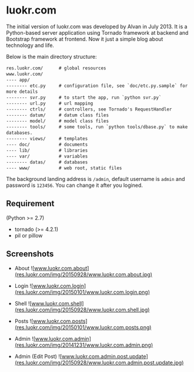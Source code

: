 luokr.com
=========

The initial version of luokr.com was developed by Alvan in July 2013. It is a Python-based server application using Tornado framework at backend and Bootstrap framework at frontend.
Now it just a simple blog about technology and life.


Below is the main directory structure:

    res.luokr.com/      # global resources
    www.luokr.com/
    ---- app/
    -------- etc.py     # configuration file, see `doc/etc.py.sample` for more details
    -------- svr.py     # to start the app, run `python svr.py`
    -------- url.py     # url mapping
    -------- ctrls/     # controllers, see Tornado's RequestHandler
    -------- datum/     # datum class files
    -------- model/     # model class files
    -------- tools/     # some tools, run `python tools/dbase.py` to make databases.
    -------- views/     # templates
    ---- doc/           # documents
    ---- lib/           # libraries
    ---- var/           # variables
    -------- datas/     # databases
    ---- www/           # web root, static files



The background landing address is `/admin`, default username is `admin` and password is `123456`.
You can change it after you logined.

Requirement
------------

(Python >= 2.7)

* tornado (>= 4.2.1)
* pil or pillow


Screenshots
-----------
* About
![www.luokr.com.about](res.luokr.com/img/20150928/www.luokr.com.about.jpg)

* Login
![www.luokr.com.login](res.luokr.com/img/20150101/www.luokr.com.login.png)

* Shell
![www.luokr.com.shell](res.luokr.com/img/20150928/www.luokr.com.shell.jpg)

* Posts
![www.luokr.com.posts](res.luokr.com/img/20150101/www.luokr.com.posts.png)

* Admin
![www.luokr.com.admin](res.luokr.com/img/20141231/www.luokr.com.admin.png)

* Admin (Edit Post)
![www.luokr.com.admin.post.update](res.luokr.com/img/20150928/www.luokr.com.admin.post.update.jpg)


